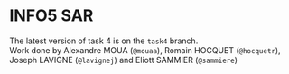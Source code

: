 # INFO5 SAR
The latest version of task 4 is on the `task4` branch.  
Work done by Alexandre MOUA (`@mouaa`), Romain HOCQUET (`@hocquetr`), Joseph LAVIGNE (`@lavignej`) and Eliott SAMMIER (`@sammiere`)
